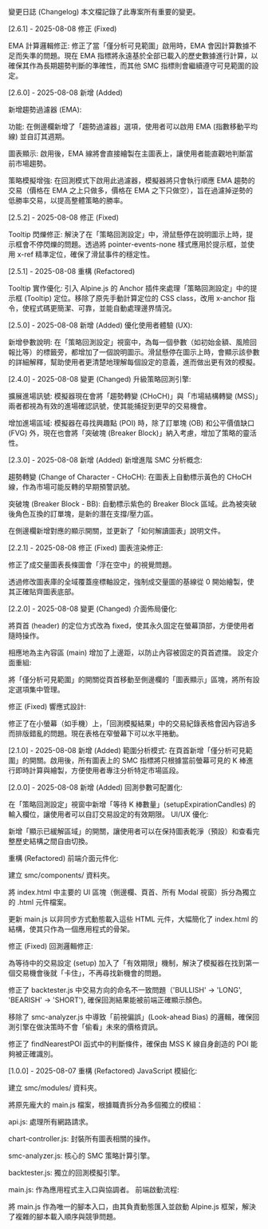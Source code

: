 變更日誌 (Changelog)
本文檔記錄了此專案所有重要的變更。

[2.6.1] - 2025-08-08
修正 (Fixed)

EMA 計算邏輯修正: 修正了當「僅分析可見範圍」啟用時，EMA 會因計算數據不足而失準的問題。現在 EMA 指標將永遠基於全部已載入的歷史數據進行計算，以確保其作為長期趨勢判斷的準確性，而其他 SMC 指標則會繼續遵守可見範圍的設定。

[2.6.0] - 2025-08-08
新增 (Added)

新增趨勢過濾器 (EMA):

功能: 在側邊欄新增了「趨勢過濾器」選項，使用者可以啟用 EMA (指數移動平均線) 並自訂其週期。

圖表顯示: 啟用後，EMA 線將會直接繪製在主圖表上，讓使用者能直觀地判斷當前市場趨勢。

策略模擬增強: 在回測模式下啟用此過濾器，模擬器將只會執行順應 EMA 趨勢的交易（價格在 EMA 之上只做多，價格在 EMA 之下只做空），旨在過濾掉逆勢的低勝率交易，以提高整體策略的勝率。

[2.5.2] - 2025-08-08
修正 (Fixed)

Tooltip 閃爍修正: 解決了在「策略回測設定」中，滑鼠懸停在說明圖示上時，提示框會不停閃爍的問題。透過將 pointer-events-none 樣式應用於提示框，並使用 x-ref 精準定位，確保了滑鼠事件的穩定性。

[2.5.1] - 2025-08-08
重構 (Refactored)

Tooltip 實作優化: 引入 Alpine.js 的 Anchor 插件來處理「策略回測設定」中的提示框 (Tooltip) 定位。移除了原先手動計算定位的 CSS class，改用 x-anchor 指令，使程式碼更簡潔、可靠，並能自動處理邊界情況。

[2.5.0] - 2025-08-08
新增 (Added)
優化使用者體驗 (UX):

新增參數說明: 在「策略回測設定」視窗中，為每一個參數（如初始金額、風險回報比等）的標籤旁，都增加了一個說明圖示。滑鼠懸停在圖示上時，會顯示該參數的詳細解釋，幫助使用者更清楚地理解每個設定的意義，進而做出更有效的模擬。

[2.4.0] - 2025-08-08
變更 (Changed)
升級策略回測引擎:

擴展進場訊號: 模擬器現在會將「趨勢轉變 (CHoCH)」與「市場結構轉變 (MSS)」兩者都視為有效的進場確認訊號，使其能捕捉到更早的交易機會。

增加進場區域: 模擬器在尋找興趣點 (POI) 時，除了訂單塊 (OB) 和公平價值缺口 (FVG) 外，現在也會將「突破塊 (Breaker Block)」納入考慮，增加了策略的靈活性。

[2.3.0] - 2025-08-08
新增 (Added)
新增進階 SMC 分析概念:

趨勢轉變 (Change of Character - CHoCH): 在圖表上自動標示黃色的 CHoCH 線，作為市場可能反轉的早期預警訊號。

突破塊 (Breaker Block - BB): 自動標示紫色的 Breaker Block 區域。此為被突破後角色互換的訂單塊，是新的潛在支撐/壓力區。

在側邊欄新增對應的顯示開關，並更新了「如何解讀圖表」說明文件。

[2.2.1] - 2025-08-08
修正 (Fixed)
圖表渲染修正:

修正了成交量圖表長條圖會「浮在空中」的視覺問題。

透過修改圖表庫的全域覆蓋座標軸設定，強制成交量圖的基線從 0 開始繪製，使其正確貼齊圖表底部。

[2.2.0] - 2025-08-08
變更 (Changed)
介面佈局優化:

將頁首 (header) 的定位方式改為 fixed，使其永久固定在螢幕頂部，方便使用者隨時操作。

相應地為主內容區 (main) 增加了上邊距，以防止內容被固定的頁首遮擋。
設定介面重組:

將「僅分析可見範圍」的開關從頁首移動至側邊欄的「圖表顯示」區塊，將所有設定選項集中管理。

修正 (Fixed)
響應式設計:

修正了在小螢幕（如手機）上，「回測模擬結果」中的交易紀錄表格會因內容過多而排版錯亂的問題。現在表格在窄螢幕下可以水平捲動。

[2.1.0] - 2025-08-08
新增 (Added)
範圍分析模式: 在頁首新增「僅分析可見範圍」的開關。啟用後，所有圖表上的 SMC 指標將只根據當前螢幕可見的 K 棒進行即時計算與繪製，方便使用者專注分析特定市場區段。

[2.0.0] - 2025-08-08
新增 (Added)
回測參數可配置化:

在「策略回測設定」視窗中新增「等待 K 棒數量」(setupExpirationCandles) 的輸入欄位，讓使用者可以自訂交易設定的有效期限。
UI/UX 優化:

新增「顯示已緩解區域」的開關，讓使用者可以在保持圖表乾淨（預設）和查看完整歷史結構之間自由切換。

重構 (Refactored)
前端介面元件化:

建立 smc/components/ 資料夾。

將 index.html 中主要的 UI 區塊（側邊欄、頁首、所有 Modal 視窗）拆分為獨立的 .html 元件檔案。

更新 main.js 以非同步方式動態載入這些 HTML 元件，大幅簡化了 index.html 的結構，使其只作為一個應用程式的骨架。

修正 (Fixed)
回測邏輯修正:

為等待中的交易設定 (setup) 加入了「有效期限」機制，解決了模擬器在找到第一個交易機會後就「卡住」，不再尋找新機會的問題。

修正了 backtester.js 中交易方向的命名不一致問題（'BULLISH' -> 'LONG', 'BEARISH' -> 'SHORT'), 確保回測結果能被前端正確顯示顏色。

移除了 smc-analyzer.js 中導致「前視偏誤」(Look-ahead Bias) 的邏輯，確保回測引擎在做決策時不會「偷看」未來的價格資訊。

修正了 findNearestPOI 函式中的判斷條件，確保由 MSS K 線自身創造的 POI 能夠被正確識別。

[1.0.0] - 2025-08-07
重構 (Refactored)
JavaScript 模組化:

建立 smc/modules/ 資料夾。

將原先龐大的 main.js 檔案，根據職責拆分為多個獨立的模組：

api.js: 處理所有網路請求。

chart-controller.js: 封裝所有圖表相關的操作。

smc-analyzer.js: 核心的 SMC 策略計算引擎。

backtester.js: 獨立的回測模擬引擎。

main.js: 作為應用程式主入口與協調者。
前端啟動流程:

將 main.js 作為唯一的腳本入口，由其負責動態匯入並啟動 Alpine.js 框架，解決了複雜的腳本載入順序與競爭問題。
